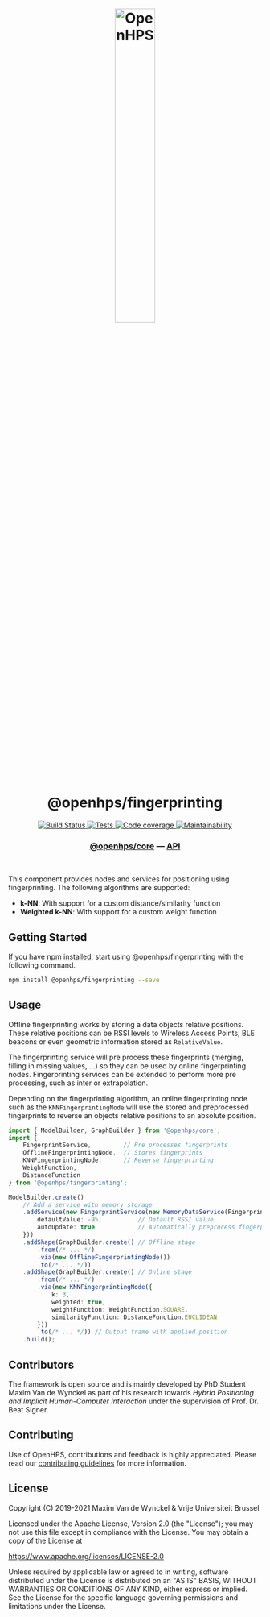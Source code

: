 <h1 align="center">
  <img alt="OpenHPS" src="https://openhps.org/images/logo_text-512.png" width="40%" /><br />
  @openhps/fingerprinting
</h1>
<p align="center">
    <a href="https://ci.mvdw-software.com/job/openhps-fingerprinting/" target="_blank">
        <img alt="Build Status" src="https://ci.mvdw-software.com/job/openhps-fingerprinting/job/dev/badge/icon">
    </a>
    <a href="https://ci.mvdw-software.com/view/OpenHPS/job/openhps-fingerprinting/job/dev/lastCompletedBuild/testReport" target="_blank">
        <img alt="Tests" src="https://img.shields.io/jenkins/tests?compact_message&jobUrl=https%3A%2F%2Fci.mvdw-software.com%2Fview%2FOpenHPS%2Fjob%2Fopenhps-fingerprinting%2Fjob%2Fdev">
    </a>
    <a href="https://ci.mvdw-software.com/view/OpenHPS/job/openhps-fingerprinting/job/dev/lastCompletedBuild/cobertura/" target="_blank">
        <img alt="Code coverage" src="https://img.shields.io/jenkins/coverage/cobertura?jobUrl=https%3A%2F%2Fci.mvdw-software.com%2Fview%2FOpenHPS%2Fjob%2Fopenhps-fingerprinting%2Fjob%2Fdev%2F">
    </a>
    <a href="https://codeclimate.com/github/OpenHPS/openhps-fingerprinting/" target="_blank">
        <img alt="Maintainability" src="https://img.shields.io/codeclimate/maintainability/OpenHPS/openhps-fingerprinting">
    </a>
</p>

<h3 align="center">
    <a href="https://github.com/OpenHPS/openhps-core">@openhps/core</a> &mdash; <a href="https://openhps.org/docs/csv">API</a>
</h3>

<br />

This component provides nodes and services for positioning using fingerprinting. The following algorithms are supported:
- **k-NN**: With support for a custom distance/similarity function
- **Weighted k-NN**: With support for a custom weight function

## Getting Started
If you have [npm installed](https://www.npmjs.com/get-npm), start using @openhps/fingerprinting with the following command.
```bash
npm install @openhps/fingerprinting --save
```

## Usage
Offline fingerprinting works by storing a data objects relative positions. These relative positions can be
RSSI levels to Wireless Access Points, BLE beacons or even geometric information stored as ```RelativeValue```.

The fingerprinting service will pre process these fingerprints (merging, filling in missing values, ...) so they
can be used by online fingerprinting nodes. Fingerprinting services can be extended to perform more pre processing, such
as inter or extrapolation.

Depending on the fingerprinting algorithm, an online fingerprinting node such as the ```KNNFingerprintingNode``` will use the
stored and preprocessed fingerprints to reverse an objects relative positions to an absolute position.

```typescript
import { ModelBuilder, GraphBuilder } from '@openhps/core';
import { 
    FingerprintService,         // Pre processes fingerprints
    OfflineFingerprintingNode,  // Stores fingerprints
    KNNFingerprintingNode,      // Reverse fingerprinting
    WeightFunction,
    DistanceFunction
} from '@openhps/fingerprinting';

ModelBuilder.create()
    // Add a service with memory storage
    .addService(new FingerprintService(new MemoryDataService(Fingerprint), {
        defaultValue: -95,          // Default RSSI value
        autoUpdate: true            // Automatically preprocess fingerprints
    }))
    .addShape(GraphBuilder.create() // Offline stage
        .from(/* ... */)
        .via(new OfflineFingerprintingNode())
        .to(/* ... */))
    .addShape(GraphBuilder.create() // Online stage
        .from(/* ... */)
        .via(new KNNFingerprintingNode({
            k: 3,
            weighted: true,
            weightFunction: WeightFunction.SQUARE,
            similarityFunction: DistanceFunction.EUCLIDEAN
        }))
        .to(/* ... */)) // Output frame with applied position
    .build();
```

## Contributors
The framework is open source and is mainly developed by PhD Student Maxim Van de Wynckel as part of his research towards *Hybrid Positioning and Implicit Human-Computer Interaction* under the supervision of Prof. Dr. Beat Signer.

## Contributing
Use of OpenHPS, contributions and feedback is highly appreciated. Please read our [contributing guidelines](CONTRIBUTING.md) for more information.

## License
Copyright (C) 2019-2021 Maxim Van de Wynckel & Vrije Universiteit Brussel

Licensed under the Apache License, Version 2.0 (the "License"); you may not use this file except in compliance with the License. You may obtain a copy of the License at

https://www.apache.org/licenses/LICENSE-2.0

Unless required by applicable law or agreed to in writing, software distributed under the License is distributed on an "AS IS" BASIS, WITHOUT WARRANTIES OR CONDITIONS OF ANY KIND, either express or implied. See the License for the specific language governing permissions and limitations under the License.